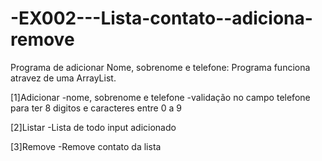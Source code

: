 # -EX002---Lista-contato--adiciona-remove

Programa de adicionar Nome, sobrenome e telefone:
   Programa funciona atravez de uma ArrayList.


   [1]Adicionar
   -nome, sobrenome e telefone
   -validação no campo telefone para ter 8 digitos e caracteres entre 0 a 9
   
   [2]Listar
   -Lista de todo input adicionado
   
   [3]Remove
   -Remove contato da lista

